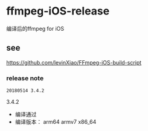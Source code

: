 # ffmpeg-iOS-release

编译后的ffmpeg for iOS 

## see

https://github.com/levinXiao/FFmpeg-iOS-build-script


### release note

```20180514 3.4.2```

3.4.2

* 编译通过 
* 编译版本： arm64 armv7 x86_64


